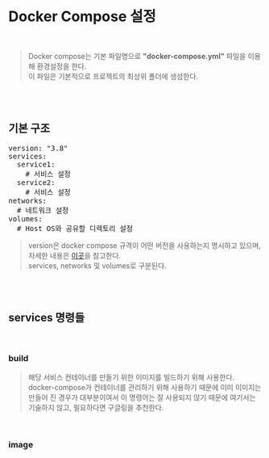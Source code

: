 # Docker Compose 설정
</br>

> Docker compose는 기본 파일명으로 **"docker-compose.yml"** 파일을 이용해 환경설정을 한다.</br>
> 이 파일은 기본적으로 프로젝트의 최상위 폴더에 생성한다.

</br></br>

## 기본 구조
<pre>version: "3.8"
services:
  service1:
    # 서비스 설정
  service2:
    # 서비스 설정
networks:
  # 네트워크 설정
volumes:
  # Host OS와 공유할 디렉토리 설정</pre>
  
> version은 docker compose 규격이 어떤 버전을 사용하는지 명시하고 있으며, 자세한 내용은 [이곳](https://docs.docker.com/compose/compose-file/)을 참고한다.</br>
> services, networks 및 volumes로 구분된다.

</br></br>

## services 명령들
</br>

### build
> 해당 서비스 컨테이너를 만들기 위한 이미지를 빌드하기 위해 사용한다.</br>
> docker-compose가 컨테이너를 관리하기 위해 사용하기 때문에 이미 이미지는 만들어 진 경우가 대부분이여서 이 명령어는 잘 사용되지 않기 때문에 여기서는 기술하지 않고, 필요하다면 구글링을 추천한다.
</br>

### image

